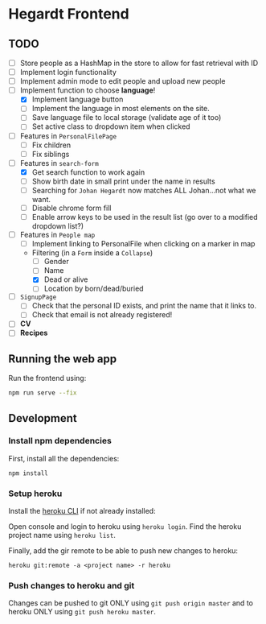 # Hegardt Frontend

## TODO
- [ ] Store people as a HashMap in the store to allow for fast retrieval with ID
- [ ] Implement login functionality
- [ ] Implement admin mode to edit people and upload new people
- [ ] Implement function to choose **language**!
  - [x] Implement language button
  - [ ] Implement the language in most elements on the site.
  - [ ] Save language file to local storage (validate age of it too)
  - [ ] Set active class to dropdown item when clicked
- [ ] Features in `PersonalFilePage`
  - [ ] Fix children
  - [ ] Fix siblings
- [ ] Features in `search-form`
  - [x] Get search function to work again
  - [ ] Show birth date in small print under the name in results
  - [ ] Searching for `Johan Hegardt` now matches ALL Johan...not what we want.
  - [ ] Disable chrome form fill
  - [ ] Enable arrow keys to be used in the result list (go over to a modified dropdown list?)
- [ ] Features in `People map`
  - [ ] Implement linking to PersonalFile when clicking on a marker in map
  - Filtering (in a `Form` inside a `Collapse`)
    - [ ] Gender
    - [ ] Name
    - [x] Dead or alive
    - [ ] Location by born/dead/buried
- [ ] `SignupPage`
    - [ ] Check that the personal ID exists, and print the name that it links to.
    - [ ] Check that email is not already registered!
- [ ] **CV**
- [ ] **Recipes**
## Running the web app

Run the frontend using: 

```bash
npm run serve --fix
```

## Development

### Install npm dependencies
First, install all the dependencies:
```npm
npm install
```

### Setup heroku
Install the [heroku CLI](https://devcenter.heroku.com/articles/heroku-cli) if not already installed: 

Open console and login to heroku using `heroku login`. Find the heroku project name using `heroku list`.

Finally, add the gir remote to be able to push new changes to heroku:

```
heroku git:remote -a <project name> -r heroku
```

### Push changes to heroku and git

Changes can be pushed to git ONLY using `git push origin master` and to heroku ONLY using `git push heroku master`.
